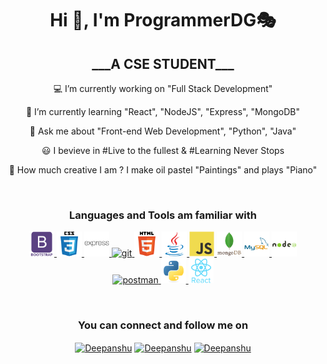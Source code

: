 <h1 align="center">Hi 👋, I'm ProgrammerDG🎭</h1>
<h2 align="center">___A CSE STUDENT___</h3>
<div align="center">
<p>💻 I’m currently working on "Full Stack Development"</p>

<p>🌱 I’m currently learning  "React", "NodeJS", "Express", "MongoDB" </p>
  
<p>💬 Ask me about  "Front-end Web Development", "Python", "Java"</p>
  
<p>😃 I bevieve in  #Live to the fullest & #Learning Never Stops</p>
  
 <p>🎨 How much creative I am ? I make oil pastel "Paintings" and plays "Piano"</p>
</div>
<br>

<h3 align="center">Languages and Tools am familiar with</h3>

<p align="center"> <a href="https://getbootstrap.com" target="_blank"> <img src="https://raw.githubusercontent.com/devicons/devicon/master/icons/bootstrap/bootstrap-plain-wordmark.svg" alt="bootstrap" width="40" height="40"/> </a> <a href="https://www.w3schools.com/css/" target="_blank"> <img src="https://raw.githubusercontent.com/devicons/devicon/master/icons/css3/css3-original-wordmark.svg" alt="css3" width="40" height="40"/> </a> <a href="https://expressjs.com" target="_blank"> <img src="https://raw.githubusercontent.com/devicons/devicon/master/icons/express/express-original-wordmark.svg" alt="express" width="40" height="40"/> </a> <a href="https://git-scm.com/" target="_blank"> <img src="https://www.vectorlogo.zone/logos/git-scm/git-scm-icon.svg" alt="git" width="40" height="40"/> </a> <a href="https://www.w3.org/html/" target="_blank"> <img src="https://raw.githubusercontent.com/devicons/devicon/master/icons/html5/html5-original-wordmark.svg" alt="html5" width="40" height="40"/> </a> <a href="https://www.java.com" target="_blank"> <img src="https://raw.githubusercontent.com/devicons/devicon/master/icons/java/java-original.svg" alt="java" width="40" height="40"/> </a> <a href="https://developer.mozilla.org/en-US/docs/Web/JavaScript" target="_blank"> <img src="https://raw.githubusercontent.com/devicons/devicon/master/icons/javascript/javascript-original.svg" alt="javascript" width="40" height="40"/> </a> <a href="https://www.mongodb.com/" target="_blank"> <img src="https://raw.githubusercontent.com/devicons/devicon/master/icons/mongodb/mongodb-original-wordmark.svg" alt="mongodb" width="40" height="40"/> </a> <a href="https://www.mysql.com/" target="_blank"> <img src="https://raw.githubusercontent.com/devicons/devicon/master/icons/mysql/mysql-original-wordmark.svg" alt="mysql" width="40" height="40"/> </a> <a href="https://nodejs.org" target="_blank"> <img src="https://raw.githubusercontent.com/devicons/devicon/master/icons/nodejs/nodejs-original-wordmark.svg" alt="nodejs" width="40" height="40"/> </a> <a href="https://postman.com" target="_blank"> <img src="https://www.vectorlogo.zone/logos/getpostman/getpostman-icon.svg" alt="postman" width="40" height="40"/> </a> <a href="https://www.python.org" target="_blank"> <img src="https://raw.githubusercontent.com/devicons/devicon/master/icons/python/python-original.svg" alt="python" width="40" height="40"/> </a> <a href="https://reactjs.org/" target="_blank"> <img src="https://raw.githubusercontent.com/devicons/devicon/master/icons/react/react-original-wordmark.svg" alt="react" width="40" height="40"/> </a> </p>
<br>

<h3 align="center">You can connect and follow me on</h3>
<p align="center">
<a href="https://www.linkedin.com/in/deepanshu-0904461b6/" target="blank"><img align="center" src="https://cdn.jsdelivr.net/npm/simple-icons@3.0.1/icons/linkedin.svg" alt="Deepanshu" height="30" width="30" /></a>
<a href="https://www.facebook.com/deepanshu.goyal.9081/" target="blank"><img align="center" src="https://cdn.jsdelivr.net/npm/simple-icons@3.0.1/icons/facebook.svg" alt="Deepanshu" height="30" width="30" /></a>
  <a href="https://www.instagram.com/goyaldeepanshu2/" target="blank"><img align="center" src="https://cdn.jsdelivr.net/npm/simple-icons@3.0.1/icons/instagram.svg" alt="Deepanshu" height="30" width="30" /></a>
</p>
